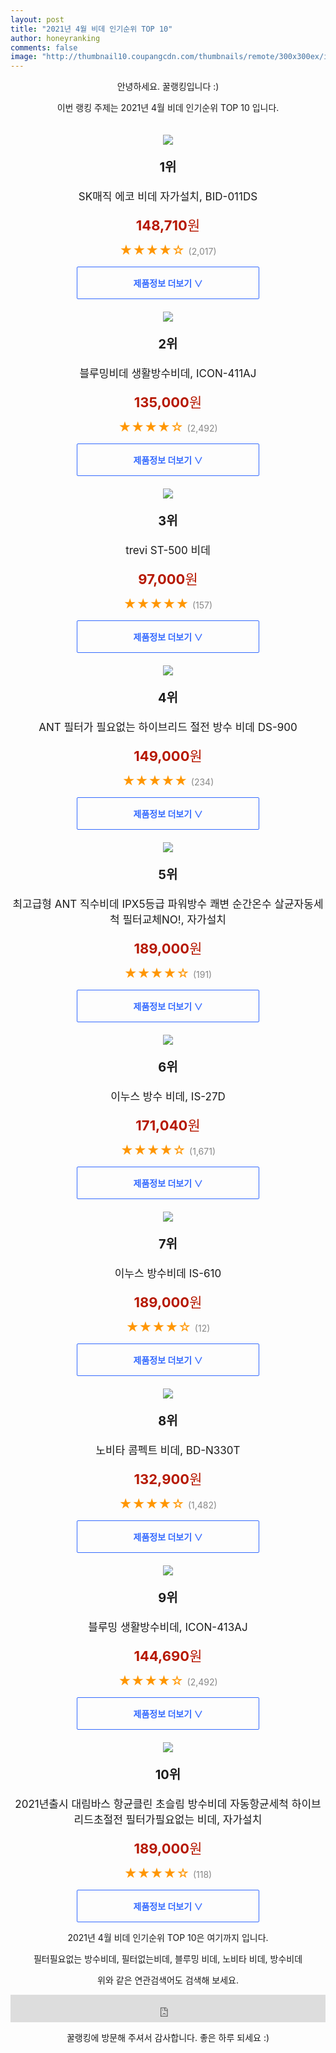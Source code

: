 ```yaml
--- 
layout: post 
title: "2021년 4월 비데 인기순위 TOP 10" 
author: honeyranking 
comments: false 
image: "http://thumbnail10.coupangcdn.com/thumbnails/remote/300x300ex/image/product/image/vendoritem/2019/02/21/3103435157/eb66a186-7e49-4461-b0c9-eac3a8b8c5a3.jpg" 
--- 
```

<p style="text-align: center;">안녕하세요. 꿀랭킹입니다 :)</p> <p style="text-align: center;">이번 랭킹 주제는 2021년 4월 비데 인기순위 TOP 10 입니다.</p><center><img src="http://thumbnail10.coupangcdn.com/thumbnails/remote/300x300ex/image/product/image/vendoritem/2019/02/21/3103435157/eb66a186-7e49-4461-b0c9-eac3a8b8c5a3.jpg" style="margin-top:20px" /></center> <p style="text-align: center; font-size: 20px"><b>1위</b></p> <p style="text-align: center; font-size: 17px">SK매직 에코 비데 자가설치, BID-011DS</p> <p style="text-align: center;"><span style="color: #b61800; font-size: 22px;"><b>148,710</b>원</span></p> <p style="text-align: center;"><span style="color: #ff9600; font-size: 20px;">★★★★☆ </span><span style="color: #878787;">(2,017)</span></p> <center><a href="https://coupa.ng/bVVLRc"> <div style="font-size: 14px; display: inline-block; padding: 15px 90px; color: #346aff; border-radius: 2px; border: 1px solid #346aff; cursor: pointer;"><b>제품정보 더보기 &or;</b></div> </a></center><center><img src="http://thumbnail8.coupangcdn.com/thumbnails/remote/300x300ex/image/product/image/vendoritem/2019/01/08/3998086366/226315ea-50fd-40f5-ba5f-dd0aa185ae93.jpg" style="margin-top:20px" /></center> <p style="text-align: center; font-size: 20px"><b>2위</b></p> <p style="text-align: center; font-size: 17px">블루밍비데 생활방수비데, ICON-411AJ</p> <p style="text-align: center;"><span style="color: #b61800; font-size: 22px;"><b>135,000</b>원</span></p> <p style="text-align: center;"><span style="color: #ff9600; font-size: 20px;">★★★★☆ </span><span style="color: #878787;">(2,492)</span></p> <center><a href="https://coupa.ng/bVVLRd"> <div style="font-size: 14px; display: inline-block; padding: 15px 90px; color: #346aff; border-radius: 2px; border: 1px solid #346aff; cursor: pointer;"><b>제품정보 더보기 &or;</b></div> </a></center><center><img src="http://thumbnail6.coupangcdn.com/thumbnails/remote/300x300ex/image/retail/images/2021/02/09/17/8/0a691cb9-3721-4c57-8799-00d1ec999727.jpg" style="margin-top:20px" /></center> <p style="text-align: center; font-size: 20px"><b>3위</b></p> <p style="text-align: center; font-size: 17px">trevi ST-500 비데</p> <p style="text-align: center;"><span style="color: #b61800; font-size: 22px;"><b>97,000</b>원</span></p> <p style="text-align: center;"><span style="color: #ff9600; font-size: 20px;">★★★★★ </span><span style="color: #878787;">(157)</span></p> <center><a href="https://coupa.ng/bVVLRf"> <div style="font-size: 14px; display: inline-block; padding: 15px 90px; color: #346aff; border-radius: 2px; border: 1px solid #346aff; cursor: pointer;"><b>제품정보 더보기 &or;</b></div> </a></center><center><img src="http://thumbnail9.coupangcdn.com/thumbnails/remote/300x300ex/image/retail/images/702253449886159-0d8c1e27-86c3-4367-9816-d0eba4be7f81.jpg" style="margin-top:20px" /></center> <p style="text-align: center; font-size: 20px"><b>4위</b></p> <p style="text-align: center; font-size: 17px">ANT 필터가 필요없는 하이브리드 절전 방수 비데 DS-900</p> <p style="text-align: center;"><span style="color: #b61800; font-size: 22px;"><b>149,000</b>원</span></p> <p style="text-align: center;"><span style="color: #ff9600; font-size: 20px;">★★★★★ </span><span style="color: #878787;">(234)</span></p> <center><a href="https://coupa.ng/bVVLRi"> <div style="font-size: 14px; display: inline-block; padding: 15px 90px; color: #346aff; border-radius: 2px; border: 1px solid #346aff; cursor: pointer;"><b>제품정보 더보기 &or;</b></div> </a></center><center><img src="http://thumbnail9.coupangcdn.com/thumbnails/remote/300x300ex/image/vendor_inventory/0a16/596963cd0069df7e73bd100e9a212ce47c53a3faa7363e2673c1590a151f.jpg" style="margin-top:20px" /></center> <p style="text-align: center; font-size: 20px"><b>5위</b></p> <p style="text-align: center; font-size: 17px">최고급형 ANT 직수비데 IPX5등급 파워방수 쾌변 순간온수 살균자동세척 필터교체NO!, 자가설치</p> <p style="text-align: center;"><span style="color: #b61800; font-size: 22px;"><b>189,000</b>원</span></p> <p style="text-align: center;"><span style="color: #ff9600; font-size: 20px;">★★★★☆ </span><span style="color: #878787;">(191)</span></p> <center><a href="https://coupa.ng/bVVLRn"> <div style="font-size: 14px; display: inline-block; padding: 15px 90px; color: #346aff; border-radius: 2px; border: 1px solid #346aff; cursor: pointer;"><b>제품정보 더보기 &or;</b></div> </a></center><center><img src="http://thumbnail9.coupangcdn.com/thumbnails/remote/300x300ex/image/product/image/vendoritem/2018/06/11/3101632850/78afe2e6-ce44-4071-a61f-fb932b98d5fb.jpg" style="margin-top:20px" /></center> <p style="text-align: center; font-size: 20px"><b>6위</b></p> <p style="text-align: center; font-size: 17px">이누스 방수 비데, IS-27D</p> <p style="text-align: center;"><span style="color: #b61800; font-size: 22px;"><b>171,040</b>원</span></p> <p style="text-align: center;"><span style="color: #ff9600; font-size: 20px;">★★★★☆ </span><span style="color: #878787;">(1,671)</span></p> <center><a href="https://coupa.ng/bVVLRq"> <div style="font-size: 14px; display: inline-block; padding: 15px 90px; color: #346aff; border-radius: 2px; border: 1px solid #346aff; cursor: pointer;"><b>제품정보 더보기 &or;</b></div> </a></center><center><img src="http://thumbnail6.coupangcdn.com/thumbnails/remote/300x300ex/image/retail/images/2020/11/27/14/3/487a4474-b1e7-4a21-a00c-69adf7d9909c.jpg" style="margin-top:20px" /></center> <p style="text-align: center; font-size: 20px"><b>7위</b></p> <p style="text-align: center; font-size: 17px">이누스 방수비데 IS-610</p> <p style="text-align: center;"><span style="color: #b61800; font-size: 22px;"><b>189,000</b>원</span></p> <p style="text-align: center;"><span style="color: #ff9600; font-size: 20px;">★★★★☆ </span><span style="color: #878787;">(12)</span></p> <center><a href="https://coupa.ng/bVVLRw"> <div style="font-size: 14px; display: inline-block; padding: 15px 90px; color: #346aff; border-radius: 2px; border: 1px solid #346aff; cursor: pointer;"><b>제품정보 더보기 &or;</b></div> </a></center><center><img src="http://thumbnail10.coupangcdn.com/thumbnails/remote/300x300ex/image/product/image/vendoritem/2018/12/17/3068755772/948757fa-eefb-4e85-a283-a2360659d4de.jpg" style="margin-top:20px" /></center> <p style="text-align: center; font-size: 20px"><b>8위</b></p> <p style="text-align: center; font-size: 17px">노비타 콤펙트 비데, BD-N330T</p> <p style="text-align: center;"><span style="color: #b61800; font-size: 22px;"><b>132,900</b>원</span></p> <p style="text-align: center;"><span style="color: #ff9600; font-size: 20px;">★★★★☆ </span><span style="color: #878787;">(1,482)</span></p> <center><a href="https://coupa.ng/bVVLRB"> <div style="font-size: 14px; display: inline-block; padding: 15px 90px; color: #346aff; border-radius: 2px; border: 1px solid #346aff; cursor: pointer;"><b>제품정보 더보기 &or;</b></div> </a></center><center><img src="http://thumbnail7.coupangcdn.com/thumbnails/remote/300x300ex/image/retail/images/418812066937930-27f87a29-426c-454e-994d-2cc6570786cd.JPG" style="margin-top:20px" /></center> <p style="text-align: center; font-size: 20px"><b>9위</b></p> <p style="text-align: center; font-size: 17px">블루밍 생활방수비데, ICON-413AJ</p> <p style="text-align: center;"><span style="color: #b61800; font-size: 22px;"><b>144,690</b>원</span></p> <p style="text-align: center;"><span style="color: #ff9600; font-size: 20px;">★★★★☆ </span><span style="color: #878787;">(2,492)</span></p> <center><a href="https://coupa.ng/bVVLRG"> <div style="font-size: 14px; display: inline-block; padding: 15px 90px; color: #346aff; border-radius: 2px; border: 1px solid #346aff; cursor: pointer;"><b>제품정보 더보기 &or;</b></div> </a></center><center><img src="http://thumbnail9.coupangcdn.com/thumbnails/remote/300x300ex/image/vendor_inventory/17d5/35320b8a25d6d46d48412d76f0356e6a7c4ca1969f422f9b18f7ef0c5378.jpg" style="margin-top:20px" /></center> <p style="text-align: center; font-size: 20px"><b>10위</b></p> <p style="text-align: center; font-size: 17px">2021년출시 대림바스 항균클린 초슬림 방수비데 자동항균세척 하이브리드초절전 필터가필요없는 비데, 자가설치</p> <p style="text-align: center;"><span style="color: #b61800; font-size: 22px;"><b>189,000</b>원</span></p> <p style="text-align: center;"><span style="color: #ff9600; font-size: 20px;">★★★★☆ </span><span style="color: #878787;">(118)</span></p> <center><a href="https://coupa.ng/bVVLRK"> <div style="font-size: 14px; display: inline-block; padding: 15px 90px; color: #346aff; border-radius: 2px; border: 1px solid #346aff; cursor: pointer;"><b>제품정보 더보기 &or;</b></div> </a></center> <p style="text-align: center;"> </p> <p style="text-align: center;"> </p> <p style="text-align: center;">2021년 4월 비데 인기순위 TOP 10은 여기까지 입니다.</p> <p style="text-align: center;">필터필요없는 방수비데, 필터없는비데, 블루밍 비데, 노비타 비데, 방수비데</p> <p style="text-align: center;">위와 같은 연관검색어도 검색해 보세요.</p> <iframe src="https://coupa.ng/bSaIdo" width="100%" height="44" frameborder="0" scrolling="no" referrerpolicy="unsafe-url"></iframe> <p style="text-align: center;">꿀랭킹에 방문해 주셔서 감사합니다. 좋은 하루 되세요 :)</p>

